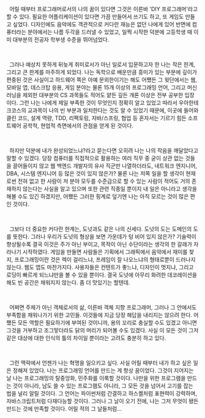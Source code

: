 &nbsp;&nbsp;어릴 때부터 프로그래머로서의 나의 꿈이 있다면 그것은 이른바 'DIY 프로그래머'라고 할 수 있다. 필요한 어플리케이션이 있다면 가끔 만들어서 쓰기도 하고, 또 게임도 만들고 싶었다. 디자인에도 음악에도 객관적으로 커다란 재능은 없던 나에게 있어 반면에 컴퓨터라는 분야에서는 나름 두각을 드러낼 수 있었고, 일찍 시작한 덕분에 고등학생 때 이미 대부분의 전공자 학부생 수준을 뛰어넘었다. 

<br>

&nbsp;&nbsp;그러나 예상치 못하게 뒤늦게 취미로서가 아닌 일로서 입문하고자 한 나는 작은 한계, 그리고 큰 한계를 마주하게 되었다. 나는 독학으로 배운만큼 흥미가 있는 부분에 깊이가 편중된 것은 사실이고 하드웨어 쪽은 아예 문외한이기는 해도 어쨌든 그 윗단에서는 웹, 모바일 앱, 데스크탑 응용, 게임 분야는 물론 15개 이상의 프로그래밍 언어, 그리고 머신 러닝을 제외한 대부분의 CS 과목들도 적어도 얕든 깊든 개론 이상은 전부 공부한 입장이다. 그런 나는 나에게 제일 부족한 것이 무엇인지 정확히 알고 있었고 따라서 우아한테크코스의 교과목이 나의 빈 부분과 일치한다는 것도 알 수 있었기 때문에, 이곳에 들어와 클린 코드, 설계 역량, TDD, 리팩토링, 자바/스프링, 협업 등 혼자서는 기르기 힘든 소프트웨어 공학적, 현업적 측면에서의 관점을 얻게 된 것이다.

<br>

&nbsp;&nbsp;하지만 덕분에 내가 완성되었느냐?라고 묻는다면 오히려 나는 나의 작음을 깨달았다고 말할 수 있겠다. 당장 컴퓨터를 직접적으로 활용하는 여러 직무 중 굳이 상관 없는 것들을 끌어들이지 않고 웹 백엔드 개발자의 유사 직군만 나열하더라도, 네트워크 엔지니어, DBA, 시스템 엔지니어 등 많은 것이 있지 않은가? 물론 나는 저쪽 일을 할 생각이 현재로썬 전혀 없고 한 사람이 저 분야 모두를 수준급으로 할 수 있는 사람이 적어도 거의 존재하지 않는다는 사실을 알고 있으며 또한 관련 직종일 뿐이지 내 일은 아니라고 생각을 해볼 수도 있긴 하겠지만, 어쨌든 그러한 핑계로 덮기엔 나는 아직 모르는 것이 많은 편인 것이다.

<br>

&nbsp;&nbsp;그보다 더 중요한 커다란 한계는, 도넛과도 같은 나의 신세다. 도넛의 도는 도메인의 도를 뜻한다. 그러나 우리가 도넛의 형상을 보면 가운데가 텅 비어 있지 않은가? 기술력이 향상될수록 결국 이것은 주가 아닌 부이고, 목적이 아닌 수단이라는 생각의 한 갈래가 자라나기 시작하였다. 게임을 만들면 사람들은 기획에서 그래픽에서 음악에서 재미를 찾지, 프로그래밍이란 것은 렉이 걸리느냐, 프레임이 잘 나오느냐의 형태로뿐이 드러나지 않는다. 웹도 앱도 마찬가지다. 사용자들은 컨텐트가 좋느냐, 디자인이 멋지냐, 그리고 로딩이 빠르게 되느냐만을 볼 수 있을 뿐이다. 결국 도넛에 아무리 화려한 데코레이션을 해도 빈 공간은 채워지지 않는다. 좀 더 맛있기는 할텐데.

<br>

&nbsp;&nbsp;어쩌면 주체가 아닌 객체로서의 삶, 이른바 객체 지향 프로그래머, 그러나 그 안에서도 부족함을 채워나가기 위한 고민들. 이것들에 지금 당장 해답을 내리지는 않으려 한다. 어쨌든 모든 역할은 필요하기에 부여된 것이니까, 용의 꼬리로 충실할 수도 있겠고 아니면 그것을 거부하고 조그맣더라도 닭의 머리가 되어볼 수도 있겠다. 사실 이 모든 것이 그저 같은 대상에 대한 인식의 틀의 차이일 뿐이라는 고려도 충분히 하고 있다.

<br>

&nbsp;&nbsp;그런 맥락에서 언젠가 나는 혁명을 일으키고 싶다. 사실 어릴 때부터 내가 하고 싶은 일은 정해져 있었다. 나는 프로그래밍 언어를 만드는 게 항상 꿈이었다. 그것이 지어지는 날 나는 프로그래밍의 탈중앙화, 민주화를 이룩할 것이다. 나만을 위한 프로그램을 만드는 것이 아니라, 남도 쓸 수 있는 프로그램도 아니라, 그 모든 것을 넘어서 고기를 잡는 법을 널리 알릴 것이다. 그 언어는 파이썬처럼 간결하고 하스켈처럼 표현력이 강력하며, 자바스크립트처럼 다재다능할 것이다. 그러나 그 날이 오기 전에, 나는 그저 무엇이 됐든 만드는 것에 만족할 것이다. 어릴 적의 그 날들처럼...
